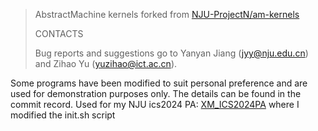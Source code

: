 > AbstractMachine kernels forked from [NJU-ProjectN/am-kernels](https://github.com/NJU-ProjectN/am-kernels)
>
> CONTACTS
>
> Bug reports and suggestions go to Yanyan Jiang (jyy@nju.edu.cn) and Zihao Yu (yuzihao@ict.ac.cn).

Some programs have been modified to suit personal preference and are used for demonstration purposes only. The details can be found in the commit record. Used for my NJU ics2024 PA: [XM_ICS2024PA](https://github.com/Nocturne228/XM_ICS2024PA) where I modified the init.sh script